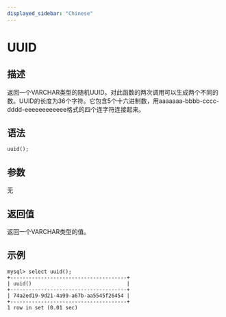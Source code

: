 ```yaml
---
displayed_sidebar: "Chinese"
---
```


# UUID

## 描述

返回一个VARCHAR类型的随机UUID。对此函数的两次调用可以生成两个不同的数。UUID的长度为36个字符。它包含5个十六进制数，用aaaaaaa-bbbb-cccc-dddd-eeeeeeeeeeee格式的四个连字符连接起来。

## 语法

```Haskell
uuid();
```

## 参数

无

## 返回值

返回一个VARCHAR类型的值。

## 示例

```Plain Text
mysql> select uuid();
+--------------------------------------+
| uuid()                               |
+--------------------------------------+
| 74a2ed19-9d21-4a99-a67b-aa5545f26454 |
+--------------------------------------+
1 row in set (0.01 sec)
```